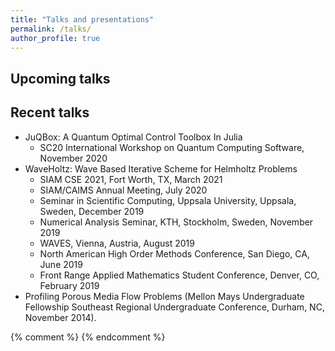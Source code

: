 ```yaml
---
title: "Talks and presentations"
permalink: /talks/
author_profile: true
---
```


## Upcoming talks

## Recent talks
* JuQBox: A Quantum Optimal Control Toolbox In Julia
	- SC20 International Workshop on Quantum Computing Software, November 2020
* WaveHoltz: Wave Based Iterative Scheme for Helmholtz Problems 
	- SIAM CSE 2021, Fort Worth, TX, March 2021
	- SIAM/CAIMS Annual Meeting, July 2020
	- Seminar in Scientific Computing, Uppsala University, Uppsala, Sweden, December 2019
	- Numerical Analysis Seminar, KTH, Stockholm, Sweden, November 2019
	- WAVES, Vienna, Austria, August 2019
	- North American High Order Methods Conference, San Diego, CA, June 2019
	- Front Range Applied Mathematics Student Conference, Denver, CO, February 2019
* Profiling Porous Media Flow Problems (Mellon Mays Undergraduate Fellowship Southeast Regional Undergraduate Conference, Durham, NC, November 2014).

{% comment %} 
{% endcomment %}
